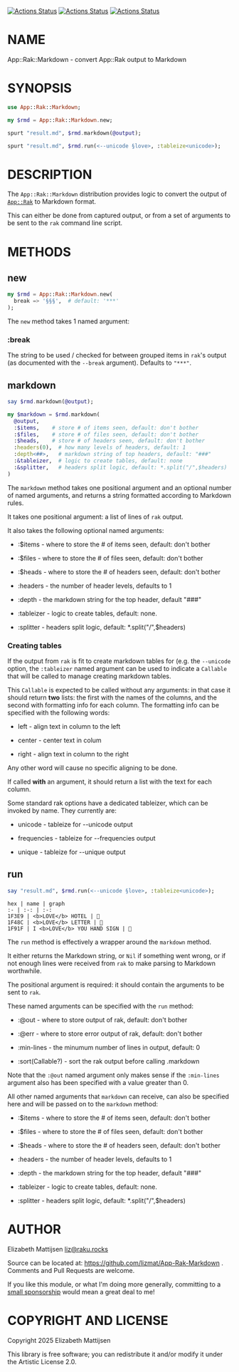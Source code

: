 [![Actions Status](https://github.com/lizmat/App-Rak-Markdown/actions/workflows/linux.yml/badge.svg)](https://github.com/lizmat/App-Rak-Markdown/actions) [![Actions Status](https://github.com/lizmat/App-Rak-Markdown/actions/workflows/macos.yml/badge.svg)](https://github.com/lizmat/App-Rak-Markdown/actions) [![Actions Status](https://github.com/lizmat/App-Rak-Markdown/actions/workflows/windows.yml/badge.svg)](https://github.com/lizmat/App-Rak-Markdown/actions)

NAME
====

App::Rak::Markdown - convert App::Rak output to Markdown

SYNOPSIS
========

```raku
use App::Rak::Markdown;

my $rmd = App::Rak::Markdown.new;

spurt "result.md", $rmd.markdown(@output);

spurt "result.md", $rmd.run(<--unicode §love>, :tableize<unicode>);
```

DESCRIPTION
===========

The `App::Rak::Markdown` distribution provides logic to convert the output of [`App::Rak`](https://raku.land/zef:lizmat/App::Rak) to Markdown format.

This can either be done from captured output, or from a set of arguments to be sent to the `rak` command line script.

METHODS
=======

new
---

```raku
my $rmd = App::Rak::Markdown.new(
  break => '§§§',  # default: '***'
);
```

The `new` method takes 1 named argument:

### :break

The string to be used / checked for between grouped items in `rak`'s output (as documented with the `--break` argument). Defaults to `"***"`.

markdown
--------

```raku
say $rmd.markdown(@output);

my $markdown = $rmd.markdown(
  @output,
  :$items,    # store # of items seen, default: don't bother
  :$files,    # store # of files seen, default: don't bother
  :$heads,    # store # of headers seen, default: don't bother
  :headers(0),  # how many levels of headers, default: 1
  :depth<##>,   # markdown string of top headers, default: "###"
  :&tableizer,  # logic to create tables, default: none
  :&splitter,   # headers split logic, default: *.split("/",$headers)
)
```

The `markdown` method takes one positional argument and an optional number of named arguments, and returns a string formatted according to Markdown rules.

It takes one positional argument: a list of lines of `rak` output.

It also takes the following optional named arguments:

  * :$items - where to store the # of items seen, default: don't bother

  * :$files - where to store the # of files seen, default: don't bother

  * :$heads - where to store the # of headers seen, default: don't bother

  * :headers - the number of header levels, defaults to 1

  * :depth - the markdown string for the top header, default "###"

  * :tableizer - logic to create tables, default: none.

  * :splitter - headers split logic, default: *.split("/",$headers)

### Creating tables

If the output from `rak` is fit to create markdown tables for (e.g. the `--unicode` option, the `:tableizer` named argument can be used to indicate a `Callable` that will be called to manage creating markdown tables.

This `Callable` is expected to be called without any arguments: in that case it should return **two** lists: the first with the names of the columns, and the second with formatting info for each column. The formatting info can be specified with the following words:

  * left - align text in column to the left

  * center - center text in colum

  * right - align text in column to the right

Any other word will cause no specific aligning to be done. 

If called **with** an argument, it should return a list with the text for each column.

Some standard rak options have a dedicated tableizer, which can be invoked by name. They currently are:

  * unicode - tableize for --unicode output

  * frequencies - tableize for --frequencies output

  * unique - tableize for --unique output

run
---

```raku
say "result.md", $rmd.run(<--unicode §love>, :tableize<unicode>);
```

    hex | name | graph
    :- | :-: | :-:
    1F3E9 | <b>LOVE</b> HOTEL | 🏩
    1F48C | <b>LOVE</b> LETTER | 💌
    1F91F | I <b>LOVE</b> YOU HAND SIGN | 🤟

The `run` method is effectively a wrapper around the `markdown` method.

It either returns the Markdown string, or `Nil` if something went wrong, or if not enough lines were received from `rak` to make parsing to Markdown worthwhile.

The positional argument is required: it should contain the arguments to be sent to `rak`.

These named arguments can be specified with the `run` method:

  * :@out - where to store output of rak, default: don't bother

  * :@err - where to store error output of rak, default: don't bother

  * :min-lines - the minumum number of lines in output, default: 0

  * :sort(Callable?) - sort the rak output before calling .markdown

Note that the `:@out` named argument only makes sense if the `:min-lines` argument also has been specified with a value greater than 0.

All other named arguments that `markdown` can receive, can also be specified here and will be passed on to the `markdown` method:

  * :$items - where to store the # of items seen, default: don't bother

  * :$files - where to store the # of files seen, default: don't bother

  * :$heads - where to store the # of headers seen, default: don't bother

  * :headers - the number of header levels, defaults to 1

  * :depth - the markdown string for the top header, default "###"

  * :tableizer - logic to create tables, default: none.

  * :splitter - headers split logic, default: *.split("/",$headers)

AUTHOR
======

Elizabeth Mattijsen <liz@raku.rocks>

Source can be located at: https://github.com/lizmat/App-Rak-Markdown . Comments and Pull Requests are welcome.

If you like this module, or what I'm doing more generally, committing to a [small sponsorship](https://github.com/sponsors/lizmat/) would mean a great deal to me!

COPYRIGHT AND LICENSE
=====================

Copyright 2025 Elizabeth Mattijsen

This library is free software; you can redistribute it and/or modify it under the Artistic License 2.0.

